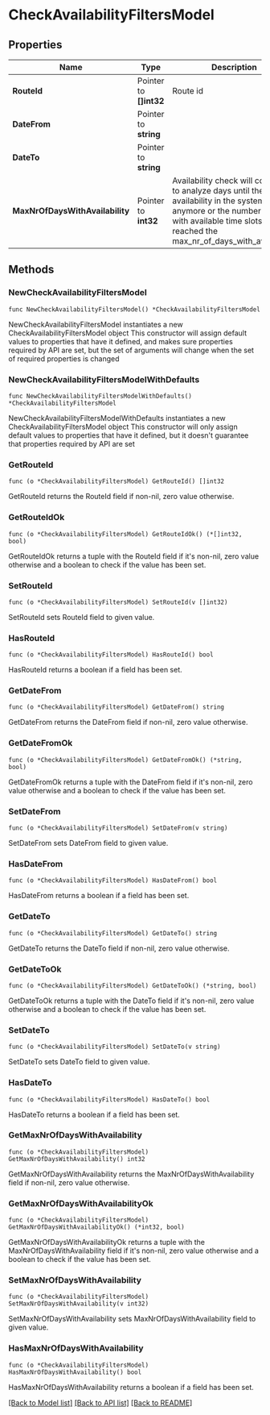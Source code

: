 # CheckAvailabilityFiltersModel

## Properties

Name | Type | Description | Notes
------------ | ------------- | ------------- | -------------
**RouteId** | Pointer to **[]int32** | Route id | [optional] 
**DateFrom** | Pointer to **string** |  | [optional] 
**DateTo** | Pointer to **string** |  | [optional] 
**MaxNrOfDaysWithAvailability** | Pointer to **int32** | Availability check will continue to analyze days until there is no availability in the system anymore or the number of days with available time slots has reached the max_nr_of_days_with_availability | [optional] 

## Methods

### NewCheckAvailabilityFiltersModel

`func NewCheckAvailabilityFiltersModel() *CheckAvailabilityFiltersModel`

NewCheckAvailabilityFiltersModel instantiates a new CheckAvailabilityFiltersModel object
This constructor will assign default values to properties that have it defined,
and makes sure properties required by API are set, but the set of arguments
will change when the set of required properties is changed

### NewCheckAvailabilityFiltersModelWithDefaults

`func NewCheckAvailabilityFiltersModelWithDefaults() *CheckAvailabilityFiltersModel`

NewCheckAvailabilityFiltersModelWithDefaults instantiates a new CheckAvailabilityFiltersModel object
This constructor will only assign default values to properties that have it defined,
but it doesn't guarantee that properties required by API are set

### GetRouteId

`func (o *CheckAvailabilityFiltersModel) GetRouteId() []int32`

GetRouteId returns the RouteId field if non-nil, zero value otherwise.

### GetRouteIdOk

`func (o *CheckAvailabilityFiltersModel) GetRouteIdOk() (*[]int32, bool)`

GetRouteIdOk returns a tuple with the RouteId field if it's non-nil, zero value otherwise
and a boolean to check if the value has been set.

### SetRouteId

`func (o *CheckAvailabilityFiltersModel) SetRouteId(v []int32)`

SetRouteId sets RouteId field to given value.

### HasRouteId

`func (o *CheckAvailabilityFiltersModel) HasRouteId() bool`

HasRouteId returns a boolean if a field has been set.

### GetDateFrom

`func (o *CheckAvailabilityFiltersModel) GetDateFrom() string`

GetDateFrom returns the DateFrom field if non-nil, zero value otherwise.

### GetDateFromOk

`func (o *CheckAvailabilityFiltersModel) GetDateFromOk() (*string, bool)`

GetDateFromOk returns a tuple with the DateFrom field if it's non-nil, zero value otherwise
and a boolean to check if the value has been set.

### SetDateFrom

`func (o *CheckAvailabilityFiltersModel) SetDateFrom(v string)`

SetDateFrom sets DateFrom field to given value.

### HasDateFrom

`func (o *CheckAvailabilityFiltersModel) HasDateFrom() bool`

HasDateFrom returns a boolean if a field has been set.

### GetDateTo

`func (o *CheckAvailabilityFiltersModel) GetDateTo() string`

GetDateTo returns the DateTo field if non-nil, zero value otherwise.

### GetDateToOk

`func (o *CheckAvailabilityFiltersModel) GetDateToOk() (*string, bool)`

GetDateToOk returns a tuple with the DateTo field if it's non-nil, zero value otherwise
and a boolean to check if the value has been set.

### SetDateTo

`func (o *CheckAvailabilityFiltersModel) SetDateTo(v string)`

SetDateTo sets DateTo field to given value.

### HasDateTo

`func (o *CheckAvailabilityFiltersModel) HasDateTo() bool`

HasDateTo returns a boolean if a field has been set.

### GetMaxNrOfDaysWithAvailability

`func (o *CheckAvailabilityFiltersModel) GetMaxNrOfDaysWithAvailability() int32`

GetMaxNrOfDaysWithAvailability returns the MaxNrOfDaysWithAvailability field if non-nil, zero value otherwise.

### GetMaxNrOfDaysWithAvailabilityOk

`func (o *CheckAvailabilityFiltersModel) GetMaxNrOfDaysWithAvailabilityOk() (*int32, bool)`

GetMaxNrOfDaysWithAvailabilityOk returns a tuple with the MaxNrOfDaysWithAvailability field if it's non-nil, zero value otherwise
and a boolean to check if the value has been set.

### SetMaxNrOfDaysWithAvailability

`func (o *CheckAvailabilityFiltersModel) SetMaxNrOfDaysWithAvailability(v int32)`

SetMaxNrOfDaysWithAvailability sets MaxNrOfDaysWithAvailability field to given value.

### HasMaxNrOfDaysWithAvailability

`func (o *CheckAvailabilityFiltersModel) HasMaxNrOfDaysWithAvailability() bool`

HasMaxNrOfDaysWithAvailability returns a boolean if a field has been set.


[[Back to Model list]](../README.md#documentation-for-models) [[Back to API list]](../README.md#documentation-for-api-endpoints) [[Back to README]](../README.md)


